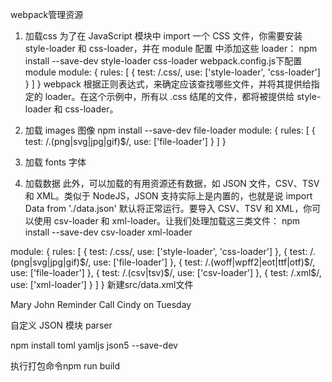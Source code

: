 webpack管理资源

1. 加载css
为了在 JavaScript 模块中 import 一个 CSS 文件，你需要安装 style-loader 和 css-loader，并在 module 配置 中添加这些 loader：
npm install --save-dev style-loader css-loader
webpack.config.js下配置module
module: {
    rules: [
        {
        test: /\.css/,
        use: ['style-loader', 'css-loader']
        }
    ]
}
webpack 根据正则表达式，来确定应该查找哪些文件，并将其提供给指定的 loader。在这个示例中，所有以 .css 结尾的文件，都将被提供给 style-loader 和 css-loader。
2. 加载 images 图像
npm install --save-dev file-loader
module: {
    rules: [
      {
        test: /\.(png|svg|jpg|gif)$/,
        use: ['file-loader']
      }
    ]
}

3. 加载 fonts 字体

4. 加载数据
此外，可以加载的有用资源还有数据，如 JSON 文件，CSV、TSV 和 XML。类似于 NodeJS，JSON 支持实际上是内置的，也就是说 import Data from './data.json' 默认将正常运行。要导入 CSV、TSV 和 XML，你可以使用 csv-loader 和 xml-loader。让我们处理加载这三类文件：
npm install --save-dev csv-loader xml-loader

module: {
    rules: [
      {
        test: /\.css/,
        use: ['style-loader', 'css-loader']
      },
      {
        test: /\.(png|svg|jpg|gif)$/,
        use: ['file-loader']
      },
      {
        test: /\.(woff|wpff2|eot|ttf|otf)$/,
        use: ['file-loader']
      },
      {
        test: /\.(csv|tsv)$/,
        use: ['csv-loader']
      },
      {
        test: /\.xml$/,
        use: ['xml-loader']
      }
    ]
}
新建src/data.xml文件
<?xml version="1.0" encoding="UTF-8"?>
<note>
  <to>Mary</to>
  <from>John</from>
  <heading>Reminder</heading>
  <body>Call Cindy on Tuesday</body>
</note>



自定义 JSON 模块 parser

npm install toml yamljs json5 --save-dev



执行打包命令npm run build
